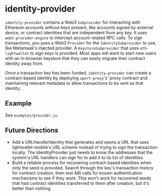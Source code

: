 identity-provider
=================

`identity-provider` contains a Web3 `Subprovider` for interacting with Ethereum
accounts without keys present, like accounts signed by external device, or
contract identities that are independent from any key. It uses `web3-provider-engine`
to intercept account-related RPC calls. To sign transactions, you pass a Web3 `Provider`
for the `IdentitySubprovider` to use, like Metamask's injected provider. A
`KeystoreSubprovider` that uses `eth-lightwallet` to sign keys is provided. Most
apps will want to start new users with an in-browser keystore that they can
easily migrate their contract identity away from.

Once a transaction key has been funded, `identity-provider` can create a
contract-based identity by deploying `uport-proxy`'s' proxy contract and
maintaining relevant metadata to allow transactions to be sent as that identity.

Example
-------

See `examples/provider.js`.

Future Directions
-----------------

- Add a URLHandlerIdentity that generates and opens a URL that uses
  lightwallet-mobile's URL scheme instead of trying to sign the transaction
  locally. The IdentityProvider just needs to know the addresses that the system's
  URL handlers can sign for to add it to its list of identities.
- Build a reliable process for recovering contract-based identities when only
  the seed is provided. Search through the key's transaction history for contract
  creation, then test ABI calls for known authentication mechanisms to see if
  they work. This won't work for recovered seeds that had contract identities
  transferred to them after creation, but it's better than nothing.
